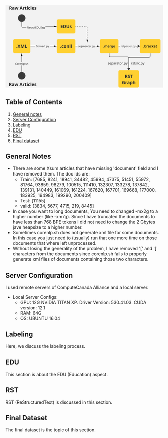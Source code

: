 ![Pipeline](thesie_data_processing_pipeline.jpg)

## Table of Contents
1. [General notes](#general-notes)
2. [Server Configuration](#server-configuration)
3. [Labeling](#labeling)
4. [EDU](#edu)
5. [RST](#rst)
6. [Final dataset](#final-dataset)

## General Notes
+ There are some Xsum articles that have missing 'document' field and I have removed them. The doc ids are:
  - Train: [7685, 8241, 18941, 34482, 45994, 47375, 51451, 55972, 81764, 93859, 98279, 100515, 111410, 132307, 133278, 137842, 139131, 140449, 161069, 161224, 167620, 167701, 169668, 177000, 183925, 194983, 199290, 200409]
  - Test: [11155]
  - valid: [3834, 5677, 4715, 219, 8445]
+ In case you want to long documents, You need to changed -mx2g to a higher number (like -xm7g). Since I have truncated the documents to have less than 768 BPE tokens I did not need to change the 2 Gbytes jave heapsize to a higher number.
+ Sometimes corenlp.sh does not generate xml file for some documents. In this case you just need to (usually) run that one more time on those documents that where left unprocessed.
+ Without losing the generality of the problem, I have removed '[' and ']' characters from the documents since corenlp.sh fails to properly generate xml files of documents containing those two characters.

## Server Configuration
I used remote servers of ComputeCanada Alliance and a local server.
+ Local Server Configs:
  - GPU: 12G NVIDIA TITAN XP. Driver Version: 530.41.03. CUDA version: 12.1
  - RAM: 64G
  - OS: UBUNTU 16.04

## Labeling
Here, we discuss the labeling process.

## EDU
This section is about the EDU (Education) aspect.

## RST
RST (ReStructuredText) is discussed in this section.

## Final Dataset
The final dataset is the topic of this section.
